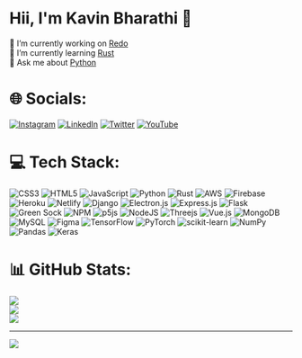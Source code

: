# Hii, I'm Kavin Bharathi 💫
🔭 I’m currently working on [Redo](https://github.com/kavinbharathii/redo)<br>🌱 I’m currently learning [Rust](https://www.rust-lang.org/learn)<br>💬 Ask me about [Python](https://www.python.org/)


# 🌐 Socials:
[![Instagram](https://img.shields.io/badge/Instagram-%23E4405F.svg?logo=Instagram&logoColor=white)](https://instagram.com/kavin_bharathii) [![LinkedIn](https://img.shields.io/badge/LinkedIn-%230077B5.svg?logo=linkedin&logoColor=white)](https://linkedin.com/in/kavin-bharathi) [![Twitter](https://img.shields.io/badge/Twitter-%231DA1F2.svg?logo=Twitter&logoColor=white)](https://twitter.com/kavin_bharathii) [![YouTube](https://img.shields.io/badge/YouTube-%23FF0000.svg?logo=YouTube&logoColor=white)](https://youtube.com/c/@kavinbharathi) 

# 💻 Tech Stack:
![CSS3](https://img.shields.io/badge/css3-%231572B6.svg?style=flat&logo=css3&logoColor=white) ![HTML5](https://img.shields.io/badge/html5-%23E34F26.svg?style=flat&logo=html5&logoColor=white) ![JavaScript](https://img.shields.io/badge/javascript-%23323330.svg?style=flat&logo=javascript&logoColor=%23F7DF1E) ![Python](https://img.shields.io/badge/python-3670A0?style=flat&logo=python&logoColor=ffdd54) ![Rust](https://img.shields.io/badge/rust-%23000000.svg?style=flat&logo=rust&logoColor=white) ![AWS](https://img.shields.io/badge/AWS-%23FF9900.svg?style=flat&logo=amazon-aws&logoColor=white) ![Firebase](https://img.shields.io/badge/firebase-%23039BE5.svg?style=flat&logo=firebase) ![Heroku](https://img.shields.io/badge/heroku-%23430098.svg?style=flat&logo=heroku&logoColor=white) ![Netlify](https://img.shields.io/badge/netlify-%23000000.svg?style=flat&logo=netlify&logoColor=#00C7B7) ![Django](https://img.shields.io/badge/django-%23092E20.svg?style=flat&logo=django&logoColor=white) ![Electron.js](https://img.shields.io/badge/Electron-191970?style=flat&logo=Electron&logoColor=white) ![Express.js](https://img.shields.io/badge/express.js-%23404d59.svg?style=flat&logo=express&logoColor=%2361DAFB) ![Flask](https://img.shields.io/badge/flask-%23000.svg?style=flat&logo=flask&logoColor=white) ![Green Sock](https://img.shields.io/badge/green%20sock-88CE02?style=flat&logo=greensock&logoColor=white) ![NPM](https://img.shields.io/badge/NPM-%23000000.svg?style=flat&logo=npm&logoColor=white) ![p5js](https://img.shields.io/badge/p5.js-ED225D?style=flat&logo=p5.js&logoColor=FFFFFF) ![NodeJS](https://img.shields.io/badge/node.js-6DA55F?style=flat&logo=node.js&logoColor=white) ![Threejs](https://img.shields.io/badge/threejs-black?style=flat&logo=three.js&logoColor=white) ![Vue.js](https://img.shields.io/badge/vuejs-%2335495e.svg?style=flat&logo=vuedotjs&logoColor=%234FC08D) ![MongoDB](https://img.shields.io/badge/MongoDB-%234ea94b.svg?style=flat&logo=mongodb&logoColor=white) ![MySQL](https://img.shields.io/badge/mysql-%2300f.svg?style=flat&logo=mysql&logoColor=white) 	![Figma](https://img.shields.io/badge/figma-%23F24E1E.svg?style=flat&logo=figma&logoColor=white) ![TensorFlow](https://img.shields.io/badge/TensorFlow-%23FF6F00.svg?style=flat&logo=TensorFlow&logoColor=white) ![PyTorch](https://img.shields.io/badge/PyTorch-%23EE4C2C.svg?style=flat&logo=PyTorch&logoColor=white) ![scikit-learn](https://img.shields.io/badge/scikit--learn-%23F7931E.svg?style=flat&logo=scikit-learn&logoColor=white) ![NumPy](https://img.shields.io/badge/numpy-%23013243.svg?style=flat&logo=numpy&logoColor=white) ![Pandas](https://img.shields.io/badge/pandas-%23150458.svg?style=flat&logo=pandas&logoColor=white) ![Keras](https://img.shields.io/badge/Keras-%23D00000.svg?style=flat&logo=Keras&logoColor=white)
# 📊 GitHub Stats:
![](https://github-readme-stats.vercel.app/api?username=kavinbharathii&theme=dark&hide_border=false&include_all_commits=true&count_private=false)<br/>
![](https://github-readme-streak-stats.herokuapp.com/?user=kavinbharathii&theme=dark&hide_border=false)<br/>
![](https://github-readme-stats.vercel.app/api/top-langs/?username=kavinbharathii&theme=dark&hide_border=false&include_all_commits=true&count_private=false&layout=compact)

---
[![](https://visitcount.itsvg.in/api?id=kavinbharathii&icon=0&color=0)](https://visitcount.itsvg.in)

